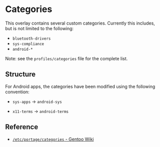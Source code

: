 # Categories

This overlay contains several custom categories.
Currently this includes, but is not limited to the following:

- `bluetooth-drivers`
- `sys-compliance`
- `android-*`

Note: see the `profiles/categories` file for the complete list.

## Structure

For Android apps, the categories have been modified using the
following convention:

- `sys-apps` -> `android-sys`

- `x11-terms` -> `android-terms`

## Reference

- [`/etc/portage/categories` - Gentoo Wiki](https://wiki.gentoo.org/wiki//etc/portage/categories)
